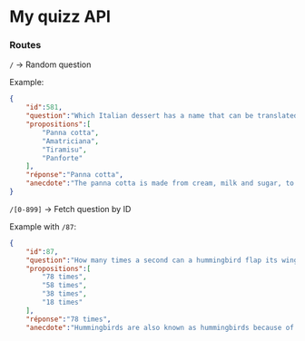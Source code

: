 # My quizz API

### Routes

`/` -> Random question

Example:
```json
{
    "id":581,
    "question":"Which Italian dessert has a name that can be translated as ",
    "propositions":[
        "Panna cotta",
        "Amatriciana",
        "Tiramisu",
        "Panforte"
    ],
    "réponse":"Panna cotta",
    "anecdote":"The panna cotta is made from cream, milk and sugar, to which is added some Latin."
}
```

`/[0-899]` -> Fetch question by ID

Example with `/87`:
```json
{
    "id":87,
    "question":"How many times a second can a hummingbird flap its wings ?",
    "propositions":[
        "78 times",
        "58 times",
        "38 times",
        "18 times"
    ],
    "réponse":"78 times",
    "anecdote":"Hummingbirds are also known as hummingbirds because of their small size and fast wing beats."}
```

